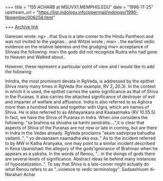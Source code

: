 +++
title = "155 ACHARB at MSUVX1.MEMPHIS.EDU"
date = "1996-11-25"
upstream_url = "https://list.indology.info/pipermail/indology/1996-November/006258.html"

+++
[Archive link](https://list.indology.info/pipermail/indology/1996-November/006258.html)

Ganesan wrote:
ng> ..that Siva is a late-comer to the Hindu Pantheon and was not invited to
the yagnas...
and Witzel wrote    ;
mw> ..the earliest vedic evidence on the relative lateness and the grudging
mw> acceptance of Shivais the following:
mw> the gods did not recognize Rudra who had gone to Heaven and Walked about..
>
>
However, these represent a particular point of view and I would like to add the
following:

InIndra, the most prominent devata in RgVeda, is addressed by the epithet Shiva
many many times in RgVeda (for example, RV 2, 20.3).  In the context in which
it is used, the epithet carries the same significance as that of Shiva in the
Puranas.  It also carries the attached significance of destroyer of evil and
imparter of welfare and affluence. Indra is also referred to as Aghora more
than a hundred times and together with Ugra, which are names of Shiva. He is
also referred to as Abhayankara and Kaalaatmaka (RV 10.55.5) In fact, we have
the Shiva of Puranas in Indra. When one considers the following:
"sa brahma sa shivaha sa harihi sendraha....",it is clear that aspects of Shiva
of the Puranas are not new or late in coming, but are there in Indra in the
Vedas already.
RgVeda proclaims "ekam sadvipraa bahudha vadanti..", " yo devaanaam naamadha
eka eva.."
As to the incident referred to by MW in Katha Aranyaka, one may point to a
similar incident described in Kena Upanishad:  the allegory of the
gods'ignorance of Brahman when he appears as a yaksha. In the words of
Renou, ".. in the doings of gods there are several levels of significance.
Abstract ideas lie behind many instances of hypostatization..".
To say that Shiva is a late-comer might actually do what Renou refers to as
"..violence to vedic terminology". Sadaashivom iti- Narahari Achar 




